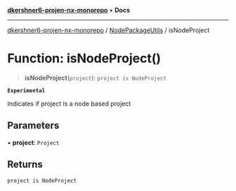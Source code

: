 [**dkershner6-projen-nx-monorepo**](../../../README.md) • **Docs**

***

[dkershner6-projen-nx-monorepo](../../../globals.md) / [NodePackageUtils](../README.md) / isNodeProject

# Function: isNodeProject()

> **isNodeProject**(`project`): `project is NodeProject`

**`Experimental`**

Indicates if project is a node based project

## Parameters

• **project**: `Project`

## Returns

`project is NodeProject`
